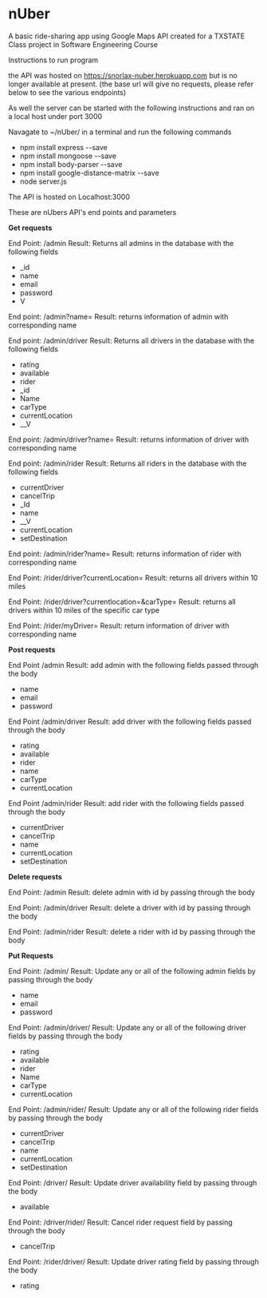 # nUber
A basic ride-sharing app using Google Maps API created for a TXSTATE Class project in Software Engineering Course

Instructions to run program

the API was hosted on https://snorlax-nuber.herokuapp.com but is no longer available at present. (the base url will give no requests, please refer below to see the various endpoints)

As well the server can be started with the following instructions and ran on a local host under port 3000

Navagate to ~/nUber/ in a terminal and run the following commands

* npm install express --save
* npm install mongoose --save
* npm install body-parser --save
* npm install google-distance-matrix --save
* node server.js

The API is hosted on Localhost:3000

These are nUbers API's end points and parameters

**Get requests**

End Point: /admin
Result: Returns all admins in the database with the following fields
* _id
* name
* email
* password
* V

End point: /admin?name=<Admin Name>
Result: returns information of admin with corresponding name

End point: /admin/driver
Result: Returns all drivers in the database with the following fields
* rating
* available
*  rider
* _id
* Name
* carType
* currentLocation
* __V

End point: /admin/driver?name=<Driver Name>
Result: returns information of driver with corresponding name

End point: /admin/rider
Result: Returns all riders in the database with the following fields
* currentDriver
* cancelTrip
* _Id
*  name
*  __V
* currentLocation
* setDestination

End point: /admin/rider?name=<Rider Name>
Result: returns information of rider with corresponding name

End Point: /rider/driver?currentLocation=<Rider Location>
Result: returns all drivers within 10  miles

End Point: /rider/driver?currentlocation=<Rider Location>&carType=<Economy or Luxury>
Result: returns all drivers within 10  miles of the specific car type

End Point: /rider/myDriver=<Driver Name>
Result: return information of driver with corresponding name

**Post requests**

End Point /admin
Result: add admin with the following fields passed through the body
* name
* email
* password

End Point /admin/driver
Result: add driver with the following fields passed through the body
* rating
* available
* rider
* name
* carType
* currentLocation

End Point /admin/rider
Result: add rider with the following fields passed through the body
* currentDriver
* cancelTrip
* name
* currentLocation
* setDestination

**Delete requests**

End Point: /admin
Result: delete admin with id by passing through the body

End Point: /admin/driver
Result: delete a driver with id by passing through the body

End Point: /admin/rider
Result: delete a rider with id by passing through the body

**Put Requests**

End Point: /admin/<Admin ID>
Result: Update any or all of the following admin fields by passing through the body
* name
* email
* password

End Point: /admin/driver/<Driver ID>
Result: Update any or all of the following driver fields by passing through the body
* rating
* available
* rider
* Name
* carType
* currentLocation

End Point: /admin/rider/<Rider ID>
Result: Update any or all of the following rider fields by passing through the body
* currentDriver
* cancelTrip
* name
* currentLocation
* setDestination

End Point: /driver/<Driver ID>
Result: Update driver availability field by passing through the body
* available

End Point: /driver/rider/<Rider ID>
Result: Cancel rider request field by passing through the body
* cancelTrip

End Point: /rider/driver/<Driver ID>
Result: Update driver rating field by passing through the body
* rating
